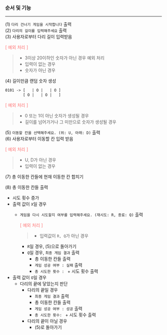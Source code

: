 ### 순서 및 기능

---
(1) `다리 건너기 게임을 시작합니다` 출력 <br>
(2) `다리의 길이를 입력해주세요` 출력 <br>
(3) 사용자로부터 다리 길이 입력받음 <br>
<p style="color: #FF7575">
[ 예외 처리 ] <br>
</p>

>- 3이상 20이하인 숫자가 아닌 경우 예외 처리
>- 입력이 없는 경우
>- 숫자가 아닌 경우


(4) 길이만큼 랜덤 숫자 생성 <br>
```html
0101 -> [   | O |   | O ]
        [ O |   | O |   ]
```
<p style="color: #FF7575">
[ 예외 처리 ] <br>
</p>

>- 0 또는 1이 아닌 숫자가 생성될 경우 <br>
>- 길이를 넘어가거나 그 미만으로 숫자가 생성될 경우 <br>


(5) `이동할 칸을 선택해주세요. (위: U, 아래: D)` 출력 <br>
(6) 사용자로부터 이동할 칸 입력 받음
<p style="color: #FF7575">
[ 예외 처리 ] <br>
</p>

>- U, D가 아닌 경우 <br>
>- 입력이 없는 경우 <br>

(7) 총 이동한 칸들에 현재 이동한 칸 합치기

(8) 총 이동한 칸들 출력 <br>
- 시도 횟수 증가
- 출력 값이 `X`일 경우
  - `게임을 다시 시도할지 여부를 입력해주세요. (재시도: R, 종료: Q)` 출력
    <p style="color: #FF7575"> [ 예외 처리 ]
    </p>
    
    >- 입력값이 `R, Q`가 아닌 경우
    - `R`일 경우, (5)으로 돌아가기
    - `Q`일 경우, `최종 게임 결과` 출력
      - 총 이동한 칸들 출력
      - `게임 성공 여부 : 실패` 출력
      - `총 시도한 횟수 : ` + 시도 횟수 출력
- 출력 값이 `O`일 경우
  - 다리의 끝에 닿았는지 판단
    - 다리의 끝일 경우
      - `최종 게임 결과` 출력
      - 총 이동한 칸들 출력
      - `게임 성공 여부 : 성공` 출력
      - `총 시도한 횟수: ` + 시도 횟수 출력
    - 다리의 끝이 아닐 경우
      - (5)로 돌아가기